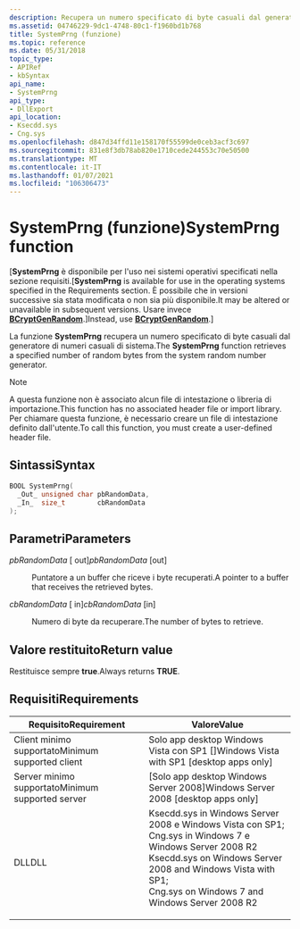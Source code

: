 ```yaml
---
description: Recupera un numero specificato di byte casuali dal generatore di numeri casuali di sistema.
ms.assetid: 04746229-9dc1-4748-80c1-f1960bd1b768
title: SystemPrng (funzione)
ms.topic: reference
ms.date: 05/31/2018
topic_type:
- APIRef
- kbSyntax
api_name:
- SystemPrng
api_type:
- DllExport
api_location:
- Ksecdd.sys
- Cng.sys
ms.openlocfilehash: d847d34ffd11e158170f55599de0ceb3acf3c697
ms.sourcegitcommit: 831e8f3db78ab820e1710cede244553c70e50500
ms.translationtype: MT
ms.contentlocale: it-IT
ms.lasthandoff: 01/07/2021
ms.locfileid: "106306473"
---
```

# <a name="systemprng-function"></a><span data-ttu-id="d1e32-103">SystemPrng (funzione)</span><span class="sxs-lookup"><span data-stu-id="d1e32-103">SystemPrng function</span></span>

<span data-ttu-id="d1e32-104">\[**SystemPrng** è disponibile per l'uso nei sistemi operativi specificati nella sezione requisiti.</span><span class="sxs-lookup"><span data-stu-id="d1e32-104">\[**SystemPrng** is available for use in the operating systems specified in the Requirements section.</span></span> <span data-ttu-id="d1e32-105">È possibile che in versioni successive sia stata modificata o non sia più disponibile.</span><span class="sxs-lookup"><span data-stu-id="d1e32-105">It may be altered or unavailable in subsequent versions.</span></span> <span data-ttu-id="d1e32-106">Usare invece [**BCryptGenRandom**](/windows/desktop/api/Bcrypt/nf-bcrypt-bcryptgenrandom).\]</span><span class="sxs-lookup"><span data-stu-id="d1e32-106">Instead, use [**BCryptGenRandom**](/windows/desktop/api/Bcrypt/nf-bcrypt-bcryptgenrandom).\]</span></span>

<span data-ttu-id="d1e32-107">La funzione **SystemPrng** recupera un numero specificato di byte casuali dal generatore di numeri casuali di sistema.</span><span class="sxs-lookup"><span data-stu-id="d1e32-107">The **SystemPrng** function retrieves a specified number of random bytes from the system random number generator.</span></span>

> [!Note]  
> <span data-ttu-id="d1e32-108">A questa funzione non è associato alcun file di intestazione o libreria di importazione.</span><span class="sxs-lookup"><span data-stu-id="d1e32-108">This function has no associated header file or import library.</span></span> <span data-ttu-id="d1e32-109">Per chiamare questa funzione, è necessario creare un file di intestazione definito dall'utente.</span><span class="sxs-lookup"><span data-stu-id="d1e32-109">To call this function, you must create a user-defined header file.</span></span>

 

## <a name="syntax"></a><span data-ttu-id="d1e32-110">Sintassi</span><span class="sxs-lookup"><span data-stu-id="d1e32-110">Syntax</span></span>


```C++
BOOL SystemPrng(
  _Out_ unsigned char pbRandomData,
  _In_  size_t        cbRandomData
);
```



## <a name="parameters"></a><span data-ttu-id="d1e32-111">Parametri</span><span class="sxs-lookup"><span data-stu-id="d1e32-111">Parameters</span></span>

<dl> <dt>

<span data-ttu-id="d1e32-112">*pbRandomData* \[ out\]</span><span class="sxs-lookup"><span data-stu-id="d1e32-112">*pbRandomData* \[out\]</span></span>
</dt> <dd>

<span data-ttu-id="d1e32-113">Puntatore a un buffer che riceve i byte recuperati.</span><span class="sxs-lookup"><span data-stu-id="d1e32-113">A pointer to a buffer that receives the retrieved bytes.</span></span>

</dd> <dt>

<span data-ttu-id="d1e32-114">*cbRandomData* \[ in\]</span><span class="sxs-lookup"><span data-stu-id="d1e32-114">*cbRandomData* \[in\]</span></span>
</dt> <dd>

<span data-ttu-id="d1e32-115">Numero di byte da recuperare.</span><span class="sxs-lookup"><span data-stu-id="d1e32-115">The number of bytes to retrieve.</span></span>

</dd> </dl>

## <a name="return-value"></a><span data-ttu-id="d1e32-116">Valore restituito</span><span class="sxs-lookup"><span data-stu-id="d1e32-116">Return value</span></span>

<span data-ttu-id="d1e32-117">Restituisce sempre **true**.</span><span class="sxs-lookup"><span data-stu-id="d1e32-117">Always returns **TRUE**.</span></span>

## <a name="requirements"></a><span data-ttu-id="d1e32-118">Requisiti</span><span class="sxs-lookup"><span data-stu-id="d1e32-118">Requirements</span></span>



| <span data-ttu-id="d1e32-119">Requisito</span><span class="sxs-lookup"><span data-stu-id="d1e32-119">Requirement</span></span> | <span data-ttu-id="d1e32-120">Valore</span><span class="sxs-lookup"><span data-stu-id="d1e32-120">Value</span></span> |
|-------------------------------------|------------------------------------------------------------------------------------------------------------------------------------------------------------------------------------------------------------------------------------------------|
| <span data-ttu-id="d1e32-121">Client minimo supportato</span><span class="sxs-lookup"><span data-stu-id="d1e32-121">Minimum supported client</span></span><br/> | <span data-ttu-id="d1e32-122">Solo app desktop Windows Vista con SP1 \[\]</span><span class="sxs-lookup"><span data-stu-id="d1e32-122">Windows Vista with SP1 \[desktop apps only\]</span></span><br/>                                                                                                                                                                                        |
| <span data-ttu-id="d1e32-123">Server minimo supportato</span><span class="sxs-lookup"><span data-stu-id="d1e32-123">Minimum supported server</span></span><br/> | <span data-ttu-id="d1e32-124">\[Solo app desktop Windows Server 2008\]</span><span class="sxs-lookup"><span data-stu-id="d1e32-124">Windows Server 2008 \[desktop apps only\]</span></span><br/>                                                                                                                                                                                           |
| <span data-ttu-id="d1e32-125">DLL</span><span class="sxs-lookup"><span data-stu-id="d1e32-125">DLL</span></span><br/>                      | <dl> <span data-ttu-id="d1e32-126"><dt>Ksecdd.sys in Windows Server 2008 e Windows Vista con SP1; </dt> <dt>Cng.sys in Windows 7 e Windows Server 2008 R2</dt></span><span class="sxs-lookup"><span data-stu-id="d1e32-126"><dt>Ksecdd.sys on Windows Server 2008 and Windows Vista with SP1; </dt> <dt>Cng.sys on Windows 7 and Windows Server 2008 R2</dt></span></span> </dl> |



 

 




